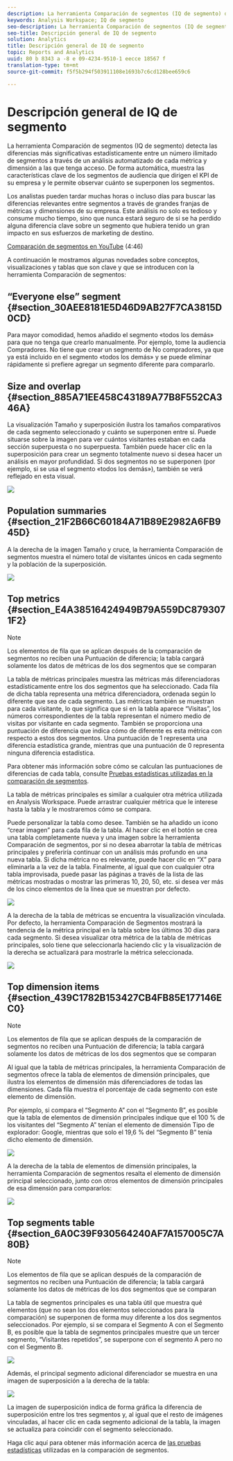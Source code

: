 ```yaml
---
description: La herramienta Comparación de segmentos (IQ de segmento) detecta las diferencias más significativas estadísticamente entre un número ilimitado de segmentos a través de un análisis automatizado de cada métrica y dimensión a las que tenga acceso. De forma automática, muestra las características clave de los segmentos de audiencia que dirigen el KPI de su empresa y le permite observar cuánto se superponen los segmentos.
keywords: Analysis Workspace; IQ de segmento
seo-description: La herramienta Comparación de segmentos (IQ de segmento) detecta las diferencias más significativas estadísticamente entre un número ilimitado de segmentos a través de un análisis automatizado de cada métrica y dimensión a las que tenga acceso. De forma automática, muestra las características clave de los segmentos de audiencia que dirigen el KPI de su empresa y le permite observar cuánto se superponen los segmentos.
seo-title: Descripción general de IQ de segmento
solution: Analytics
title: Descripción general de IQ de segmento
topic: Reports and Analytics
uuid: 80 b 8343 a -8 e 09-4234-9510-1 eecce 18567 f
translation-type: tm+mt
source-git-commit: f5f5b294f503911108e1693b7c6cd128bee659c6

---
```



# Descripción general de IQ de segmento

La herramienta Comparación de segmentos (IQ de segmento) detecta las diferencias más significativas estadísticamente entre un número ilimitado de segmentos a través de un análisis automatizado de cada métrica y dimensión a las que tenga acceso. De forma automática, muestra las características clave de los segmentos de audiencia que dirigen el KPI de su empresa y le permite observar cuánto se superponen los segmentos.

Los analistas pueden tardar muchas horas o incluso días para buscar las diferencias relevantes entre segmentos a través de grandes franjas de métricas y dimensiones de su empresa. Este análisis no solo es tedioso y consume mucho tiempo, sino que nunca estará seguro de si se ha perdido alguna diferencia clave sobre un segmento que hubiera tenido un gran impacto en sus esfuerzos de marketing de destino.

[Comparación de segmentos en YouTube](https://www.youtube.com/watch?v=fO3PNB93U_w&list=PL2tCx83mn7GuNnQdYGOtlyCu0V5mEZ8sS&index=38) (4:46)

A continuación le mostramos algunas novedades sobre conceptos, visualizaciones y tablas que son clave y que se introducen con la herramienta Comparación de segmentos:

## “Everyone else” segment {#section_30AEE8181E5D46D9AB27F7CA3815D0CD}

Para mayor comodidad, hemos añadido el segmento «todos los demás» para que no tenga que crearlo manualmente. Por ejemplo, tome la audiencia Compradores. No tiene que crear un segmento de No compradores, ya que ya está incluido en el segmento «todos los demás» y se puede eliminar rápidamente si prefiere agregar un segmento diferente para compararlo.

## Size and overlap {#section_885A71EE458C43189A77B8F552CA346A}

La visualización Tamaño y superposición ilustra los tamaños comparativos de cada segmento seleccionado y cuánto se superponen entre sí. Puede situarse sobre la imagen para ver cuántos visitantes estaban en cada sección superpuesta o no superpuesta. También puede hacer clic en la superposición para crear un segmento totalmente nuevo si desea hacer un análisis en mayor profundidad. Si dos segmentos no se superponen (por ejemplo, si se usa el segmento «todos los demás»), también se verá reflejado en esta visual.

![](assets/size-overlap.png)

## Population summaries {#section_21F2B66C60184A71B89E2982A6FB945D}

A la derecha de la imagen Tamaño y cruce, la herramienta Comparación de segmentos muestra el número total de visitantes únicos en cada segmento y la población de la superposición.

![](assets/population_summaries.png)

## Top metrics {#section_E4A38516424949B79A559DC8793071F2}

>[!NOTE]
>
>Los elementos de fila que se aplican después de la comparación de segmentos no reciben una Puntuación de diferencia; la tabla cargará solamente los datos de métricas de los dos segmentos que se comparan

La tabla de métricas principales muestra las métricas más diferenciadoras estadísticamente entre los dos segmentos que ha seleccionado. Cada fila de dicha tabla representa una métrica diferenciadora, ordenada según lo diferente que sea de cada segmento. Las métricas también se muestran para cada visitante, lo que significa que si en la tabla aparece “Visitas”, los números correspondientes de la tabla representan el número medio de visitas por visitante en cada segmento. También se proporciona una puntuación de diferencia que indica cómo de diferente es esta métrica con respecto a estos dos segmentos. Una puntuación de 1 representa una diferencia estadística grande, mientras que una puntuación de 0 representa ninguna diferencia estadística.

Para obtener más información sobre cómo se calculan las puntuaciones de diferencias de cada tabla, consulte [Pruebas estadísticas utilizadas en la comparación de segmentos](../../../../analyze/analysis-workspace/c-panels/c-segment-comparison/statistical-test.md#concept_0B6AC754EAED460283D4626983F838F4).

La tabla de métricas principales es similar a cualquier otra métrica utilizada en Analysis Workspace. Puede arrastrar cualquier métrica que le interese hasta la tabla y le mostraremos cómo se compara.

Puede personalizar la tabla como desee. También se ha añadido un icono “crear imagen” para cada fila de la tabla. Al hacer clic en el botón se crea una tabla completamente nueva y una imagen sobre la herramienta Comparación de segmentos, por si no desea abarrotar la tabla de métricas principales y preferiría continuar con un análisis más profundo en una nueva tabla. Si dicha métrica no es relevante, puede hacer clic en “X” para eliminarla a la vez de la tabla. Finalmente, al igual que con cualquier otra tabla improvisada, puede pasar las páginas a través de la lista de las métricas mostradas o mostrar las primeras 10, 20, 50, etc. si desea ver más de los cinco elementos de la línea que se muestran por defecto.

![](assets/top-metrics.png)

A la derecha de la tabla de métricas se encuentra la visualización vinculada. Por defecto, la herramienta Comparación de Segmentos mostrará la tendencia de la métrica principal en la tabla sobre los últimos 30 días para cada segmento. Si desea visualizar otra métrica de la tabla de métricas principales, solo tiene que seleccionarla haciendo clic y la visualización de la derecha se actualizará para mostrarle la métrica seleccionada.

![](assets/linked-viz.png)

## Top dimension items {#section_439C1782B153427CB4FB85E177146EC0}

>[!NOTE]
>
>Los elementos de fila que se aplican después de la comparación de segmentos no reciben una Puntuación de diferencia; la tabla cargará solamente los datos de métricas de los dos segmentos que se comparan

Al igual que la tabla de métricas principales, la herramienta Comparación de segmentos ofrece la tabla de elementos de dimensión principales, que ilustra los elementos de dimensión más diferenciadores de todas las dimensiones. Cada fila muestra el porcentaje de cada segmento con este elemento de dimensión.

Por ejemplo, si compara el “Segmento A” con el “Segmento B”, es posible que la tabla de elementos de dimensión principales indique que el 100 % de los visitantes del “Segmento A” tenían el elemento de dimensión Tipo de explorador: Google, mientras que solo el 19,6 % del “Segmento B” tenía dicho elemento de dimensión.

![](assets/top-dimension-item1.png)

A la derecha de la tabla de elementos de dimensión principales, la herramienta Comparación de segmentos resalta el elemento de dimensión principal seleccionado, junto con otros elementos de dimensión principales de esa dimensión para compararlos:

![](assets/top-dimension-item.png)

## Top segments table {#section_6A0C39F930564240AF7A157005C7A80B}

>[!NOTE]
>
>Los elementos de fila que se aplican después de la comparación de segmentos no reciben una Puntuación de diferencia; la tabla cargará solamente los datos de métricas de los dos segmentos que se comparan

La tabla de segmentos principales es una tabla útil que muestra qué elementos (que no sean los dos elementos seleccionados para la comparación) se superponen de forma muy diferente a los dos segmentos seleccionados. Por ejemplo, si se compara el Segmento A con el Segmento B, es posible que la tabla de segmentos principales muestre que un tercer segmento, “Visitantes repetidos”, se superpone con el segmento A pero no con el Segmento B.

![](assets/top-segments.png)

Además, el principal segmento adicional diferenciador se muestra en una imagen de superposición a la derecha de la tabla:

![](assets/segment-overlap.png)

La imagen de superposición indica de forma gráfica la diferencia de superposición entre los tres segmentos y, al igual que el resto de imágenes vinculadas, al hacer clic en cada segmento adicional de la tabla, la imagen se actualiza para coincidir con el segmento seleccionado.

Haga clic aquí para obtener más información acerca de  [las pruebas estadísticas](../../../../analyze/analysis-workspace/c-panels/c-segment-comparison/statistical-test.md#concept_0B6AC754EAED460283D4626983F838F4) utilizadas en la comparación de segmentos.
